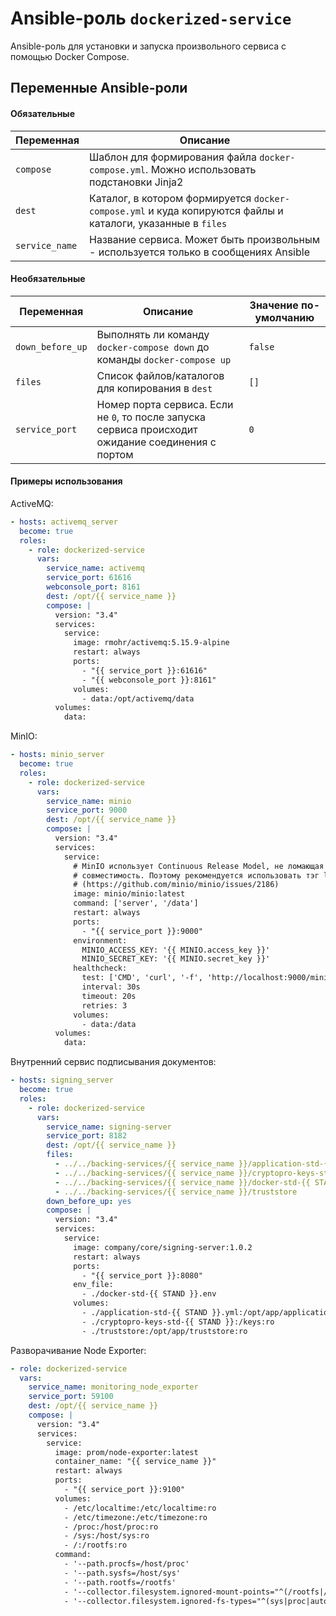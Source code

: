 # Ansible-роль `dockerized-service`

Ansible-роль для установки и запуска произвольного сервиса с помощью Docker Compose.

## Переменные Ansible-роли

#### Обязательные

| Переменная | Описание |
| --- | --- |  
| `compose` | Шаблон для формирования файла `docker-compose.yml`. Можно использовать подстановки Jinja2 |
| `dest` | Каталог, в котором формируется `docker-compose.yml` и куда копируются файлы и каталоги, указанные в `files` |
| `service_name` | Название сервиса. Может быть произвольным - используется только в сообщениях Ansible |

#### Необязательные

| Переменная           | Описание                                                                                           | Значение по-умолчанию |
|----------------------|----------------------------------------------------------------------------------------------------| --- |
| `down_before_up`     | Выполнять ли команду `docker-compose down` до команды `docker-compose up`                          | `false`
| `files`              | Список файлов/каталогов для копирования в `dest`                                                   | `[]`
| `service_port`       | Номер порта сервиса. Если не `0`, то после запуска сервиса происходит ожидание соединения с портом | `0`

#### Примеры использования

ActiveMQ:

```yaml
- hosts: activemq_server
  become: true
  roles:
    - role: dockerized-service
      vars:
        service_name: activemq
        service_port: 61616
        webconsole_port: 8161
        dest: /opt/{{ service_name }}
        compose: |
          version: "3.4"
          services:
            service:
              image: rmohr/activemq:5.15.9-alpine
              restart: always
              ports:
                - "{{ service_port }}:61616"
                - "{{ webconsole_port }}:8161"
              volumes:
                - data:/opt/activemq/data
          volumes:
            data:
```

MinIO:

```yaml
- hosts: minio_server
  become: true
  roles:
    - role: dockerized-service
      vars:
        service_name: minio
        service_port: 9000
        dest: /opt/{{ service_name }}
        compose: |
          version: "3.4"
          services:
            service:
              # MinIO использует Continuous Release Model, не ломающая
              # совместимость. Поэтому рекомендуется использовать тэг latest
              # (https://github.com/minio/minio/issues/2186)
              image: minio/minio:latest
              command: ['server', '/data']
              restart: always
              ports:
                - "{{ service_port }}:9000"
              environment:
                MINIO_ACCESS_KEY: '{{ MINIO.access_key }}'
                MINIO_SECRET_KEY: '{{ MINIO.secret_key }}'
              healthcheck:
                test: ['CMD', 'curl', '-f', 'http://localhost:9000/minio/health/live']
                interval: 30s
                timeout: 20s
                retries: 3
              volumes:
                - data:/data
          volumes:
            data:
```

Внутренний сервис подписывания документов:

```yaml
- hosts: signing_server
  become: true
  roles:
    - role: dockerized-service
      vars:
        service_name: signing-server
        service_port: 8182
        dest: /opt/{{ service_name }}
        files:
          - ../../backing-services/{{ service_name }}/application-std-{{ STAND }}.yml
          - ../../backing-services/{{ service_name }}/cryptopro-keys-std-{{ STAND }}
          - ../../backing-services/{{ service_name }}/docker-std-{{ STAND }}.env
          - ../../backing-services/{{ service_name }}/truststore
        down_before_up: yes
        compose: |
          version: "3.4"
          services:
            service:
              image: company/core/signing-server:1.0.2
              restart: always
              ports:
                - "{{ service_port }}:8080"
              env_file:
                - ./docker-std-{{ STAND }}.env
              volumes:
                - ./application-std-{{ STAND }}.yml:/opt/app/application.yml:ro
                - ./cryptopro-keys-std-{{ STAND }}:/keys:ro
                - ./truststore:/opt/app/truststore:ro
```

Разворачивание Node Exporter: 

```yaml
- role: dockerized-service
  vars:
    service_name: monitoring_node_exporter
    service_port: 59100
    dest: /opt/{{ service_name }}
    compose: |
      version: "3.4"
      services:
        service:
          image: prom/node-exporter:latest
          container_name: "{{ service_name }}"
          restart: always
          ports:
            - "{{ service_port }}:9100"
          volumes:
            - /etc/localtime:/etc/localtime:ro
            - /etc/timezone:/etc/timezone:ro
            - /proc:/host/proc:ro
            - /sys:/host/sys:ro
            - /:/rootfs:ro
          command:
            - '--path.procfs=/host/proc'
            - '--path.sysfs=/host/sys'
            - '--path.rootfs=/rootfs'
            - '--collector.filesystem.ignored-mount-points="^(/rootfs|/host|)/(sys|proc|dev|host|etc)($$|/)"'
            - '--collector.filesystem.ignored-fs-types="^(sys|proc|auto|cgroup|devpts|ns|au|fuse\.lxc|mqueue)(fs|)$$"'
```
